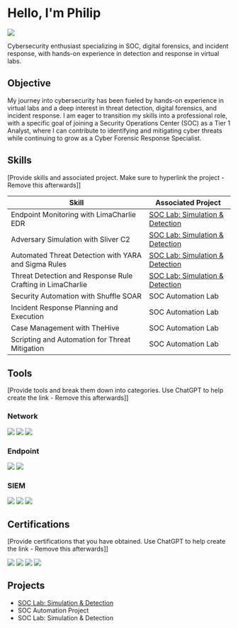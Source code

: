 
# Hello, I'm Philip
<a href="https://linkedin.com/in/philipabryant/"><img src="https://img.shields.io/badge/-LinkedIn-0072b1?&style=for-the-badge&logo=linkedin&logoColor=white" /></a>

Cybersecurity enthusiast specializing in SOC, digital forensics, and incident response, with hands-on experience in detection and response in virtual labs.

## Objective

My journey into cybersecurity has been fueled by hands-on experience in virtual labs and a deep interest in threat detection, digital forensics, and incident response. I am eager to transition my skills into a professional role, with a specific goal of joining a Security Operations Center (SOC) as a Tier 1 Analyst, where I can contribute to identifying and mitigating cyber threats while continuing to grow as a Cyber Forensic Response Specialist.

## Skills
[Provide skills and associated project. Make sure to hyperlink the project - Remove this afterwards]]

| Skill                                         | Associated Project         |
|-----------------------------------------------|----------------------------|
| Endpoint Monitoring with LimaCharlie EDR | <a href="https://github.com/philigator/SOC-Lab-Simulation-Detection/tree/main">SOC Lab: Simulation & Detection</a>|
| Adversary Simulation with Sliver C2           | <a href="https://github.com/philigator/SOC-Lab-Simulation-Detection/tree/main">SOC Lab: Simulation & Detection</a>|
| Automated Threat Detection with YARA and Sigma Rules | <a href="https://github.com/philigator/SOC-Lab-Simulation-Detection/tree/main">SOC Lab: Simulation & Detection</a>|
| Threat Detection and Response Rule Crafting in LimaCharlie | <a href="https://github.com/philigator/SOC-Lab-Simulation-Detection/tree/main">SOC Lab: Simulation & Detection</a>|
| Security Automation with Shuffle SOAR         | SOC Automation Lab|
| Incident Response Planning and Execution      | SOC Automation Lab|
| Case Management with TheHive                  | SOC Automation Lab|
| Scripting and Automation for Threat Mitigation | SOC Automation Lab|

## Tools
[Provide tools and break them down into categories. Use ChatGPT to help create the link - Remove this afterwards]]

### Network
<div>
    <img src="https://img.shields.io/badge/-Wireshark-1679A7?&style=for-the-badge&logo=Wireshark&logoColor=white" />
    <img src="https://img.shields.io/badge/-Suricata-EF3B2D?&style=for-the-badge&logo=Suricata&logoColor=white" />
    <img src="https://img.shields.io/badge/-Zeek-777BB4?&style=for-the-badge&logo=Zeek&logoColor=white" />
</div>

### Endpoint
<div>
    <img src="https://img.shields.io/badge/-Microsoft_Defender_for_Endpoint-00A4EF?&style=for-the-badge&logo=Microsoft&logoColor=white" />
    <img src="https://img.shields.io/badge/-Velociraptor-4B275F?&style=for-the-badge&logo=Velociraptor&logoColor=white" />
</div>

### SIEM
<div>
    <img src="https://img.shields.io/badge/-Microsoft_Sentinel-0078D4?&style=for-the-badge&logo=Microsoft&logoColor=white" />
    <img src="https://img.shields.io/badge/-Splunk-000000?&style=for-the-badge&logo=Splunk&logoColor=white" />
    <img src="https://img.shields.io/badge/-Elastic-005571?&style=for-the-badge&logo=Elastic&logoColor=white" />
</div>

## Certifications
[Provide certifications that you have obtained. Use ChatGPT to help create the link - Remove this afterwards]]
<div>
<img src="https://img.shields.io/badge/-Security%2B-FF0000?&style=for-the-badge&logo=CompTIA&logoColor=white" />
<img src="https://img.shields.io/badge/-CC-2C3E50?&style=for-the-badge&logo=ISC2&logoColor=white" />
<img src="https://img.shields.io/badge/-GFACT-006400?&style=for-the-badge&logo=GIAC&logoColor=white" />
<img src="https://img.shields.io/badge/-Splunk%20Core%20Certified%20User-00AEEF?&style=for-the-badge&logo=Splunk&logoColor=white" />
</div>

## Projects
- <a href="https://github.com/philigator/SOC-Lab-Simulation-Detection/tree/main">SOC Lab: Simulation & Detection</a>
- SOC Automation Project
- SOC Lab: Simulation & Detection
